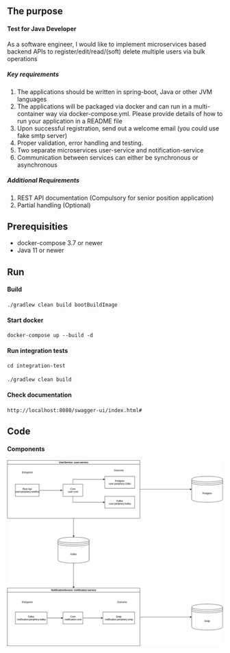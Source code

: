 ## The purpose
#### Test for Java Developer
As a software engineer, I would like to implement microservices based backend APIs to
register/edit/read/(soft) delete multiple users via bulk operations
##### Key requirements
1. The applications should be written in spring-boot, Java or other JVM languages
2. The applications will be packaged via docker and can run in a multi-container way via
docker-compose.yml. Please provide details of how to run your application in a
README file
3. Upon successful registration, send out a welcome email (you could use fake smtp
server)
4. Proper validation, error handling and testing.
5. Two separate microservices user-service and notification-service
6. Communication between services can either be synchronous or asynchronous

##### Additional Requirements
1. REST API documentation (Compulsory for senior position application)
2. Partial handling (Optional)

## Prerequisities
* docker-compose 3.7 or newer
* Java 11 or newer

## Run
#### Build
```
./gradlew clean build bootBuildImage
```
#### Start docker
```
docker-compose up --build -d
```
#### Run integration tests
```
cd integration-test

./gradlew clean build
```

#### Check documentation
```
http://localhost:8080/swagger-ui/index.html#
```

## Code
#### Components
![Components](doc/components.png)




